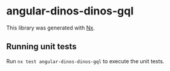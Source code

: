 # angular-dinos-dinos-gql

This library was generated with [Nx](https://nx.dev).


## Running unit tests

Run `nx test angular-dinos-dinos-gql` to execute the unit tests.

